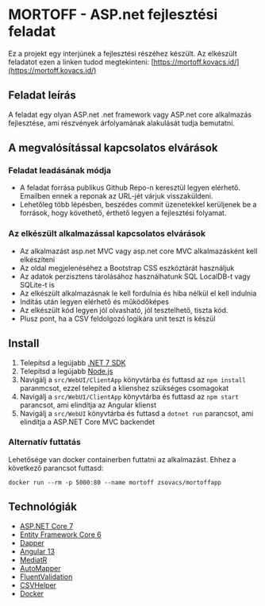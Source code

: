 ﻿# MORTOFF - ASP.net fejlesztési feladat 

Ez a projekt egy interjúnek a fejlesztési részéhez készült. Az elkészült feladatot ezen a linken tudod megtekinteni: [https://mortoff.kovacs.id/](https://mortoff.kovacs.id/)

## Feladat leírás

A feladat egy olyan ASP.net .net framework vagy ASP.net core alkalmazás fejlesztése, ami részvények árfolyamának alakulását tudja bemutatni. 

## A megvalósítással kapcsolatos elvárások

### Feladat leadásának módja

* A feladat forrása publikus Github Repo-n keresztül legyen elérhető. Emailben ennek a reponak az URL-jét várjuk visszaküldeni.
* Lehetőleg több lépésben, beszédes commit üzenetekkel kerüljenek be a források, hogy követhető, érthető legyen a fejlesztési folyamat.

### Az elkészült alkalmazással kapcsolatos elvárások

* Az alkalmazást asp.net MVC vagy asp.net core MVC alkalmazásként kell elkészíteni
* Az oldal megjelenéséhez a Bootstrap CSS eszköztárát használjuk
* Az adatok perzisztens tárolásához használhatunk SQL LocalDB-t vagy SQLite-t is
* Az elkészült alkalmazásnak le kell fordulnia és hiba nélkül el kell indulnia
* Indítás után legyen elérhető és működőképes
* Az elkészült kód legyen jól olvasható, jól tesztelhető, tiszta kód.
* Plusz pont, ha a CSV feldolgozó logikára unit teszt is készül 


## Install

1. Telepítsd a legújabb [.NET 7 SDK](https://dotnet.microsoft.com/download/dotnet/7.0)
2. Telepítsd a legújabb [Node.js](https://nodejs.org/en/)
3. Navigálj a `src/WebUI/ClientApp` könyvtárba és futtasd az `npm install` paranmcsot, ezzel telepíted a klienshez szükséges csomagokat
4. Navigálj a `src/WebUI/ClientApp` könyvtárba és futtasd az `npm start` parancsot, ami elindítja az Angular klienst
5. Navigálj a `src/WebUI` könyvtárba és futtasd a `dotnet run` parancsot, ami elindítja a ASP.NET Core MVC backendet

### Alternatív futtatás

Lehetősége van docker containerben futtatni az alkalmazást. Ehhez a következő parancsot futtasd:

`docker run --rm -p 5000:80 --name mortoff zsovacs/mortoffapp`

## Technológiák

* [ASP.NET Core 7](https://docs.microsoft.com/en-us/aspnet/core/introduction-to-aspnet-core?view=aspnetcore-7.0)
* [Entity Framework Core 6](https://docs.microsoft.com/en-us/ef/core/)
* [Dapper](https://github.com/DapperLib/Dapper)
* [Angular 13](https://angular.io/)
* [MediatR](https://github.com/jbogard/MediatR)
* [AutoMapper](https://automapper.org/)
* [FluentValidation](https://fluentvalidation.net/)
* [CSVHelper](https://github.com/JoshClose/CsvHelper)
* [Docker](https://www.docker.com/)

